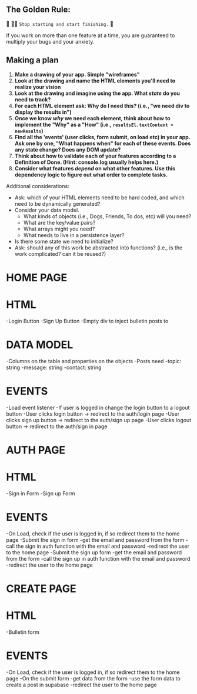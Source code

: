 ## The Golden Rule:

🦸 🦸‍♂️ `Stop starting and start finishing.` 🏁

If you work on more than one feature at a time, you are guaranteed to multiply your bugs and your anxiety.

## Making a plan

1. **Make a drawing of your app. Simple "wireframes"**
1. **Look at the drawing and name the HTML elements you'll need to realize your vision**
1. **Look at the drawing and imagine using the app. What _state_ do you need to track?**
1. **For each HTML element ask: Why do I need this? (i.e., "we need div to display the results in")**
1. **Once we know _why_ we need each element, think about how to implement the "Why" as a "How" (i.e., `resultsEl.textContent = newResults`)**
1. **Find all the 'events' (user clicks, form submit, on load etc) in your app. Ask one by one, "What happens when" for each of these events. Does any state change? Does any DOM update?**
1. **Think about how to validate each of your features according to a Definition of Done. (Hint: console.log usually helps here.)**
1. **Consider what features _depend_ on what other features. Use this dependency logic to figure out what order to complete tasks.**

Additional considerations:

-   Ask: which of your HTML elements need to be hard coded, and which need to be dynamically generated?
-   Consider your data model.
    -   What kinds of objects (i.e., Dogs, Friends, To dos, etc) will you need?
    -   What are the key/value pairs?
    -   What arrays might you need?
    -   What needs to live in a persistence layer?
-   Is there some state we need to initialize?
-   Ask: should any of this work be abstracted into functions? (i.e., is the work complicated? can it be reused?)

# HOME PAGE

# HTML

-Login Button
-Sign Up Button
-Empty div to inject bulletin posts to

# DATA MODEL

-Columns on the table and properties on the objects
-Posts need
-topic: string
-message: string
-contact: string

# EVENTS

-Load event listener
-If user is logged in change the login button to a logout button
-User clicks login button -> redirect to the auth/login page
-User clicks sign up button -> redirect to the auth/sign up page
-User clicks logout button -> redirect to the auth/sign in page

# AUTH PAGE

# HTML

-Sign in Form
-Sign up Form

# EVENTS

-On Load, check if the user is logged in, if so redirect them to the home page
-Submit the sign in form
-get the email and password from the form
-call the sign in auth function with the email and password
-redirect the user to the home page
-Submit the sign up form
-get the email and password from the form
-call the sign up in auth function with the email and password
-redirect the user to the home page

# CREATE PAGE

# HTML

-Bulletin form

# EVENTS

-On Load, check if the user is logged in, if so redirect them to the home page
-On the submit form
-get data from the form
-use the form data to create a post in supabase
-redirect the user to the home page
